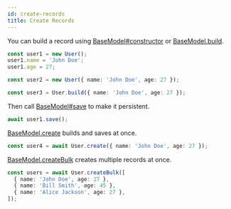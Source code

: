 ```yaml
---
id: create-records
title: Create Records
---
```


You can build a record using [BaseModel#constructor](/cormo/api/cormo/classes/basemodel.html#constructor) or [BaseModel.build](/cormo/api/cormo/classes/basemodel.html#build).

```typescript
const user1 = new User();
user1.name = 'John Doe';
user1.age = 27;

const user2 = new User({ name: 'John Doe', age: 27 });

const user3 = User.build({ name: 'John Doe', age: 27 });
```

Then call [BaseModel#save](/cormo/api/cormo/classes/basemodel.html#save) to make it persistent.

```typescript
await user1.save();
```

[BaseModel.create](/cormo/api/cormo/classes/basemodel.html#create) builds and saves at once.

```typescript
const user4 = await User.create({ name: 'John Doe', age: 27 });
```

[BaseModel.createBulk](/cormo/api/cormo/classes/basemodel.html#createbulk) creates multiple records at once.

```typescript
const users = await User.createBulk([
  { name: 'John Doe', age: 27 },
  { name: 'Bill Smith', age: 45 },
  { name: 'Alice Jackson', age: 27 },
]);
```
